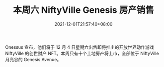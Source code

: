 ﻿---
title: "本周六 NiftyVille Genesis 房产销售"
date: 2021-12-01T21:57:40+08:00
lastmod: 2021-12-01T16:45:40+08:00
draft: false
authors: ["Lawyer"]
description: "Onessus 宣布，他们将于 12 月 4 日星期六出售即将推出的开放世界动作游戏 NiftyVille 的创世财产 NFT。本周只有十个土地房产将上市，全部位于 NiftyVille 月亮谷的 Genesis Avenue。"
featuredImage: "niftyville-genesis-property-sale-this-saturday.png"
tags: ["Strategy Game","策略游戏","Play to Earn"]
categories: ["news"]
news: ["策略游戏"]
weight: 
lightgallery: true
pinned: false
recommend: false
recommend1: false
---

Onessus 宣布，他们将于 12 月 4 日星期六出售即将推出的开放世界动作游戏 NiftyVille 的创世财产 NFT。本周只有十个土地房产将上市，全部位于 NiftyVille 月亮谷的 Genesis Avenue。

<!--more-->

